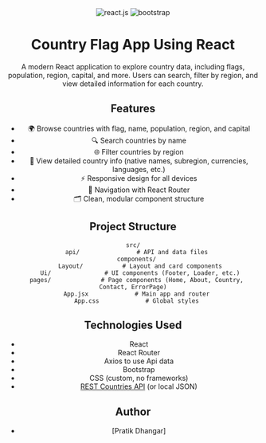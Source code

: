 <div align="center">
  <img src="https://img.shields.io/badge/-React_JS-black?style=for-the-badge&logoColor=white&logo=react&color=61DAFB" alt="react.js" />
  <img src="https://img.shields.io/badge/-Bootstrap_JS-black?style=for-the-badge&logoColor=white&logo=react&color= 563d7c" alt="bootstrap" />
  <div>
<h1 align="center">Country Flag App Using React </h1>

A modern React application to explore country data, including flags, population, region, capital, and more. Users can search, filter by region, and view detailed information for each country.

## Features

- 🌍 Browse countries with flag, name, population, region, and capital
- 🔍 Search countries by name
- 🌐 Filter countries by region
- 📄 View detailed country info (native names, subregion, currencies, languages, etc.)
- ⚡ Responsive design for all devices
- 🧭 Navigation with React Router
- 🗂️ Clean, modular component structure


## Project Structure

```
src/
  api/                # API and data files
  components/
    Layout/           # Layout and card components
    Ui/               # UI components (Footer, Loader, etc.)
  pages/              # Page components (Home, About, Country, Contact, ErrorPage)
  App.jsx             # Main app and router
  App.css             # Global styles
```

## Technologies Used

- React
- React Router
- Axios to use Api data
- Bootstrap
- CSS (custom, no frameworks)
- [REST Countries API](https://restcountries.com/) (or local JSON)

## Author

- [Pratik Dhangar]


